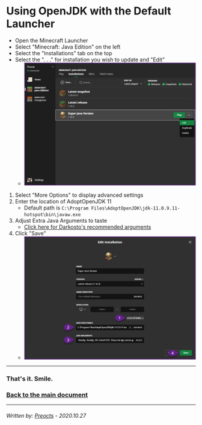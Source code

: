 # Using OpenJDK with the Default Launcher

- Open the Minecraft Launcher
- Select "Minecraft: Java Edition" on the left
- Select the "Installations" tab on the top
- Select the ". . ." for installation you wish to update and "Edit"
  - ![default01.png](/images/default01.png)

1. Select "More Options" to display advanced settings
2. Enter the location of AdoptOpenJDK 11
   - Default path is `C:\Program Files\AdoptOpenJDK\jdk-11.0.9.11-hotspot\bin\javaw.exe`
3. Adjust Extra Java Arguments to taste
   - [Click here for Darkosto's recommended arguments](https://pastebin.com/hWWUGGHQ)
4. Click "Save"
   - ![default02.png](/images/default02.png)

---

### That's it. Smile.

### [Back to the main document](README.md)

---

###### *Written by: [Preocts](https://github.com/Preocts) - 2020.10.27*